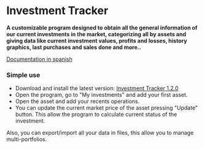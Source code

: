 # Investment Tracker
**A customizable program designed to obtain all the general information of our current investments in the market, categorizing all by assets and giving data like current investment values, profits and losses, history graphics, last purchases and sales done and more..**

[Documentation in spanish](https://unjex.com/projects/investment-tracker)

### Simple use
- Download and install the latest version: [Investment Tracker 1.2.0](https://github.com/symphonic15/investment-tracker/releases/download/v1.2.0/InvestmentTrackerSetup1.2.0.rar)
- Open the program, go to "My investments" and add your first asset.
- Open the asset and add your recents operations.
- You can update the current market price of the asset pressing "Update" button. This allow the program to calculate current status of the investment.

Also, you can export/import all your data in files, this allow you to manage multi-portfolios.
